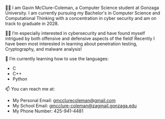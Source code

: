 🙋‍♂️ I am Gavin McClure-Coleman, a Computer Science student at Gonzaga University. I am currently pursuing my Bachelor's in Computer Science and Computational Thinking with a concentration in cyber security and am on track to graduate in 2028.

👨‍💻 I’m especially interested in cybersecurity and have found myself intrigued by both offensive and defensive aspects of the field! Recently I have been most interested in learning about penetration testing, Cryptography, and malware analysis!

🌱 I’m currently learning how to use the languages:

- C
- C++
- Python

📫 You can reach me at:
- My Personal Email: gmcclurecoleman@gmail.com
- My School Email: gmcclure-coleman@zagmail.gonzaga.edu
- My Phone Number: 425-941-4481
 
